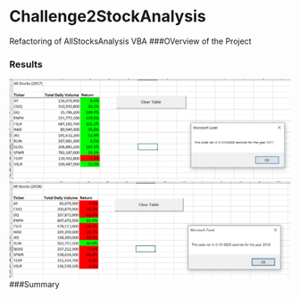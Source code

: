 # Challenge2StockAnalysis
Refactoring of AllStocksAnalysis VBA
###OVerview of the Project
### Results
![VBA_Challenge_2017](https://github.com/laurenneidhardt/Challenge2StockAnalysis/blob/main/VBA_Challenge_2017.PNG)
![VBA_Challenge_2018](https://github.com/laurenneidhardt/Challenge2StockAnalysis/blob/main/VBA_Challenge_2018.PNG)
###Summary
